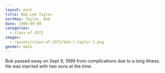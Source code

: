 ```yaml
---
layout: post
title: Bob Lee Taylor
sortKey: Taylor, Bob
date: 1999-09-09
categories:
  - class-of-1972
images:
  - /assets/class-of-1972/bob-l-taylor-1.png
gender: male
---
```

Bob passed away on Sept 9, 1999 from complications due to a long illness. He was married with two sons at the time.

